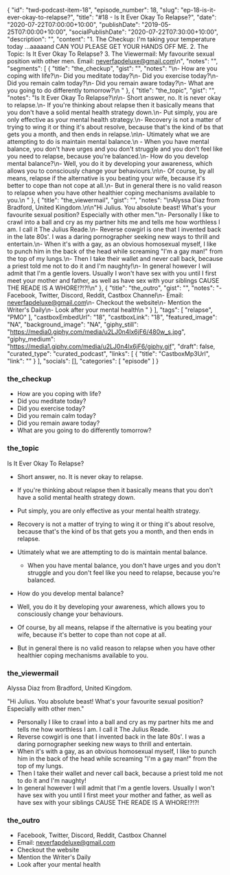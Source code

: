 {
	"id": "twd-podcast-item-18",
	"episode_number": 18,
	"slug": "ep-18-is-it-ever-okay-to-relapse?",
	"title": "#18 - Is It Ever Okay To Relapse?",
	"date": "2020-07-22T07:00:00+10:00",
	"publishDate": "2019-05-25T07:00:00+10:00",
	"socialPublishDate": "2020-07-22T07:30:00+10:00",
	"description": "",
	"content": "1. The Checkup: I'm taking your temperature today ...aaaaand CAN YOU PLEASE GET YOUR HANDS OFF ME. 2. The Topic: Is It Ever Okay To Relapse? 3. The Viewermail: My favourite sexual position with other men. Email: neverfapdeluxe@gmail.com\n",
	"notes": "",
	"segments": [
		{
			"title": "the_checkup",
			"gist": "",
			"notes": "\n- How are you coping with life?\n- Did you meditate today?\n- Did you exercise today?\n- Did you remain calm today?\n- Did you remain aware today?\n- What are you going to do differently tomorrow?\n      "
		},
		{
			"title": "the_topic",
			"gist": "",
			"notes": "Is It Ever Okay To Relapse?\n\n- Short answer, no. It is never okay to relapse.\n- If you're thinking about relapse then it basically means that you don't have a solid mental health strategy down.\n- Put simply, you are only effective as your mental health strategy.\n- Recovery is not a matter of trying to wing it or thing it's about resolve, because that's the kind of bs that gets you a month, and then ends in relapse.\n\n- Utimately what we are attempting to do is maintain mental balance.\n  - When you have mental balance, you don't have urges and you don't struggle and you don't feel like you need to relapse, because you're balanced.\n- How do you develop mental balance?\n- Well, you do it by developing your awareness, which allows you to consciously change your behaviours.\n\n- Of course, by all means, relapse if the alternative is you beating your wife, because it's better to cope than not cope at all.\n- But in general there is no valid reason to relapse when you have other healthier coping mechanisms available to you.\n      "
		},
		{
			"title": "the_viewermail",
			"gist": "",
			"notes": "\nAlyssa Diaz from Bradford, United Kingdom.\n\n\"Hi Julius. You absolute beast! What's your favourite sexual position? Especially with other men.\"\n- Personally I like to crawl into a ball and cry as my partner hits me and tells me how worthless I am. I call it The Julius Reade.\n- Reverse cowgirl is one that I invented back in the late 80s'. I was a daring pornographer seeking new ways to thrill and entertain.\n- When it's with a gay, as an obvious homosexual myself, I like to punch him in the back of the head while screaming \"I'm a gay man!\" from the top of my lungs.\n- Then I take their wallet and never call back, because a priest told me not to do it and I'm naughty!\n- In general however I will admit that I'm a gentle lovers. Usually I won't have sex with you until I first meet your mother and father, as well as have sex with your siblings CAUSE THE READE IS A WHORE!?!?!\n"
		},
		{
			"title": "the_outro",
			"gist": "",
			"notes": "- Facebook, Twitter, Discord, Reddit, Castbox Channel\n- Email: neverfapdeluxe@gmail.com\n- Checkout the website\n- Mention the Writer's Daily\n- Look after your mental health\n      "
		}
	],
	"tags": [
		"relapse",
		"PMO"
	],
	"castboxEmbedUrl": "18",
	"castboxLink": "18",
	"featured_image": "NA",
	"background_image": "NA",
	"giphy_still": "https://media0.giphy.com/media/u2LJ0n4lx6jF6/480w_s.jpg",
	"giphy_medium": "https://media1.giphy.com/media/u2LJ0n4lx6jF6/giphy.gif",
	"draft": false,
	"curated_type": "curated_podcast",
	"links": [
		{
			"title": "CastboxMp3Url",
			"link": ""
		}
	],
	"socials": [],
	"categories": [
		"episode"
	]
}

### the_checkup


- How are you coping with life?
- Did you meditate today?
- Did you exercise today?
- Did you remain calm today?
- Did you remain aware today?
- What are you going to do differently tomorrow?
      
### the_topic

Is It Ever Okay To Relapse?

- Short answer, no. It is never okay to relapse.
- If you're thinking about relapse then it basically means that you don't have a solid mental health strategy down.
- Put simply, you are only effective as your mental health strategy.
- Recovery is not a matter of trying to wing it or thing it's about resolve, because that's the kind of bs that gets you a month, and then ends in relapse.

- Utimately what we are attempting to do is maintain mental balance.
  - When you have mental balance, you don't have urges and you don't struggle and you don't feel like you need to relapse, because you're balanced.
- How do you develop mental balance?
- Well, you do it by developing your awareness, which allows you to consciously change your behaviours.

- Of course, by all means, relapse if the alternative is you beating your wife, because it's better to cope than not cope at all.
- But in general there is no valid reason to relapse when you have other healthier coping mechanisms available to you.
      
### the_viewermail


Alyssa Diaz from Bradford, United Kingdom.

"Hi Julius. You absolute beast! What's your favourite sexual position? Especially with other men."
- Personally I like to crawl into a ball and cry as my partner hits me and tells me how worthless I am. I call it The Julius Reade.
- Reverse cowgirl is one that I invented back in the late 80s'. I was a daring pornographer seeking new ways to thrill and entertain.
- When it's with a gay, as an obvious homosexual myself, I like to punch him in the back of the head while screaming "I'm a gay man!" from the top of my lungs.
- Then I take their wallet and never call back, because a priest told me not to do it and I'm naughty!
- In general however I will admit that I'm a gentle lovers. Usually I won't have sex with you until I first meet your mother and father, as well as have sex with your siblings CAUSE THE READE IS A WHORE!?!?!

### the_outro

- Facebook, Twitter, Discord, Reddit, Castbox Channel
- Email: neverfapdeluxe@gmail.com
- Checkout the website
- Mention the Writer's Daily
- Look after your mental health
      
